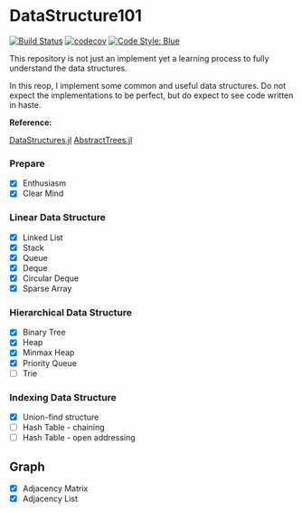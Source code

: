 # DataStructure101

[![Build Status](https://travis-ci.com/foldfelis/DataStructure101.svg?token=sCvSBz8RcnVXPVQx1yrZ&branch=master)](https://travis-ci.com/foldfelis/DataStructure101)
[![codecov](https://codecov.io/gh/foldfelis/DataStructure101/branch/master/graph/badge.svg?token=MGL8OHD107)](https://codecov.io/gh/foldfelis/DataStructure101)
[![Code Style: Blue](https://img.shields.io/badge/code%20style-blue-4495d1.svg)](https://github.com/invenia/BlueStyle)

This repository is not just an implement yet a learning process to fully understand the data structures.

In this reop, I implement some common and useful data structures. Do not expect the implementations to be perfect, but do expect to see code written in haste.

**Reference:**

[DataStructures.jl](https://github.com/JuliaCollections/DataStructures.jl)
[AbstractTrees.jl](https://github.com/JuliaCollections/AbstractTrees.jl)

### Prepare
- [x] Enthusiasm
- [x] Clear Mind

### Linear Data Structure
- [x] Linked List
- [x] Stack
- [x] Queue
- [x] Deque
- [x] Circular Deque
- [x] Sparse Array

### Hierarchical Data Structure
- [x] Binary Tree
- [x] Heap
- [x] Minmax Heap
- [x] Priority Queue
- [ ] Trie

### Indexing Data Structure
- [x] Union-find structure
- [ ] Hash Table - chaining
- [ ] Hash Table - open addressing

## Graph
- [x] Adjacency Matrix
- [x] Adjacency List
